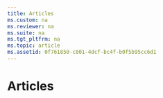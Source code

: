 ```yaml
---
title: Articles
ms.custom: na
ms.reviewer: na
ms.suite: na
ms.tgt_pltfrm: na
ms.topic: article
ms.assetid: 0f761850-c801-4dcf-bc4f-b0f5b95cc6d1
---
```

# Articles

